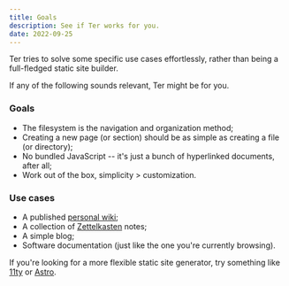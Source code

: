 ```yaml
---
title: Goals
description: See if Ter works for you.
date: 2022-09-25
---
```


Ter tries to solve some specific use cases effortlessly, rather than being a
full-fledged static site builder.

If any of the following sounds relevant, Ter might be for you.

### Goals

- The filesystem is the navigation and organization method;
- Creating a new page (or section) should be as simple as creating a file (or
  directory);
- No bundled JavaScript -- it's just a bunch of hyperlinked documents, after
  all;
- Work out of the box, simplicity > customization.

### Use cases

- A published [personal wiki](https://en.wikipedia.org/wiki/Personal_wiki);
- A collection of [Zettelkasten](./zettelkasten.md) notes;
- A simple blog;
- Software documentation (just like the one you're currently browsing).

If you're looking for a more flexible static site generator, try something like
[11ty](https://www.11ty.dev/) or [Astro](https://astro.build/).
